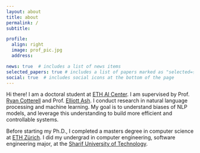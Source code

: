 ```yaml
---
layout: about
title: about
permalink: /
subtitle: 

profile:
  align: right
  image: prof_pic.jpg
  address: 

news: true  # includes a list of news items
selected_papers: true # includes a list of papers marked as "selected={true}"
social: true  # includes social icons at the bottom of the page
---
```


Hi there! I am a doctoral student at [ETH AI Center](https://ai.ethz.ch/). I am supervised by Prof. [Ryan Cotterell](https://rycolab.io/authors/ryan/) and Prof. [Elliott Ash](https://elliottash.com/). I conduct research in natural language processing and machine learning. My goal is to understand biases of NLP models, and leverage this understanding to build more efficient and controllable systems.  

Before starting my Ph.D., I completed a masters degree in computer science at [ETH Zürich](https://inf.ethz.ch/). I did my undergrad in computer engineering, software engineering major, at the [Sharif University of Technology](https://en.sharif.edu/).